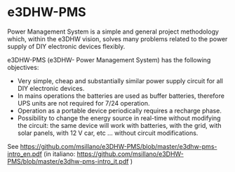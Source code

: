 # e3DHW-PMS
Power Management System is a simple and general project methodology which, within the e3DHW vision, solves many problems related to the power supply of DIY electronic devices flexibly.

e3DHW-PMS (e3DHW- Power Management System) has the following objectives:
- Very simple, cheap and substantially similar power supply circuit for all DIY electronic devices. 
- In mains operations the batteries are used as buffer batteries, therefore UPS units are not required for 7/24 operation.
- Operation as a portable device periodically requires a recharge phase.
- Possibility to change the energy source in real-time without modifying the circuit: the same device will work with batteries, with the grid, with solar panels, with 12 V car, etc ... without circuit modifications.

See https://github.com/msillano/e3DHW-PMS/blob/master/e3dhw-pms-intro_en.pdf (in italiano: https://github.com/msillano/e3DHW-PMS/blob/master/e3dhw-pms-intro_it.pdf )

